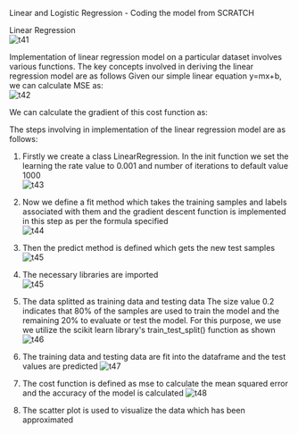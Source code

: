 Linear and Logistic Regression - Coding the model from SCRATCH  

Linear Regression  
![t41](https://user-images.githubusercontent.com/116189666/227723615-282c6dee-2e2a-439a-81d3-939e51bd6411.jpg)

Implementation of linear regression model on a particular dataset involves various functions. The key concepts involved in deriving the linear regression model are as follows
Given our simple linear equation y=mx+b, we can calculate MSE as:  
![t42](https://user-images.githubusercontent.com/116189666/227723620-27520b7a-67a5-4630-919a-fc4edda99626.jpg)

 
We can calculate the gradient of this cost function as:
 
The steps involving in implementation of the linear regression model are as follows:
1.	Firstly we create a class LinearRegression. In the init function we set the learning the rate value to 0.001 and number of iterations to default value 1000  
 ![t43](https://user-images.githubusercontent.com/116189666/227723627-fa479792-7b0e-488c-95b7-d25d52fc134d.jpg)

2.	Now we define a fit method which takes the training samples and labels associated with them and the gradient descent function is implemented in this step as per the formula specified  
 ![t44](https://user-images.githubusercontent.com/116189666/227723635-62799abb-2cbb-465e-99d3-9820774cfe50.jpg)

3.	Then the predict method is defined which gets the new test samples  
 ![t45](https://user-images.githubusercontent.com/116189666/227723639-ac7873bc-8a04-43f4-946a-60fa391029cf.jpg)

4.	The necessary libraries are imported  
 ![t45](https://user-images.githubusercontent.com/116189666/227723652-45542c7c-3620-4bc9-957e-b1b83468d307.jpg)

5.	The data splitted as training data and testing data The size value 0.2 indicates that 80% of the samples are used to train the model and the remaining 20% to evaluate or test the model. For this purpose, we use we utilize the scikit learn library's train_test_split() function as shown
 ![t46](https://user-images.githubusercontent.com/116189666/227723659-8e809269-04a2-442a-b656-5244a8bdf5f6.jpg)

6.	The training data and testing data are fit into the dataframe and the test values are predicted
 ![t47](https://user-images.githubusercontent.com/116189666/227723664-d938847a-7ded-408f-839e-a9f9457e9ada.jpg)

7.	The cost function is defined as mse to calculate the mean squared error and the accuracy of the model is calculated
 ![t48](https://user-images.githubusercontent.com/116189666/227723669-efcbbf9b-1807-40c0-9a74-c76364ee4534.jpg)

8.	The scatter plot is used to visualize the data which has been approximated
